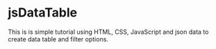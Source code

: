 # jsDataTable

This is is simple tutorial using HTML, CSS, JavaScript and json data to create data table and filter options.

